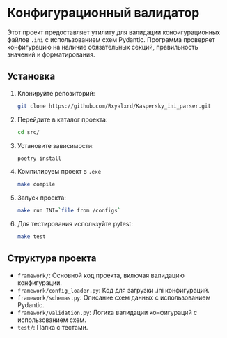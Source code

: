 # Конфигурационный валидатор

Этот проект предоставляет утилиту для валидации конфигурационных файлов `.ini` с использованием схем Pydantic. Программа проверяет конфигурацию на наличие обязательных секций, правильность значений и форматирования.

## Установка

1. Клонируйте репозиторий:

   ```bash
   git clone https://github.com/Rxyalxrd/Kaspersky_ini_parser.git
   ```

2. Перейдите в каталог проекта:

    ```bash
   cd src/
   ```

3. Установите зависимости:
    ```bash
   poetry install
   ```

4. Компилируем проект в `.exe`
    ```bash
    make compile
    ```

5. Запуск проекта:
    ```bash
    make run INI=`file from /configs`
    ```

6. Для тестирования используйте pytest:
    ```bash
   make test
   ```

## Структура проекта

- `framework/`: Основной код проекта, включая валидацию конфигурации.
- `framework/config_loader.py`: Код для загрузки .ini конфигураций.
- `framework/schemas.py`: Описание схем данных с использованием Pydantic.
- `framework/validation.py`: Логика валидации конфигураций с использованием схем.
- `test/`: Папка с тестами.


